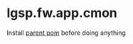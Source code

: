 # lgsp.fw.app.cmon

Install [parent pom](https://github.com/Caltalys/lgsp-parent) before doing anything
